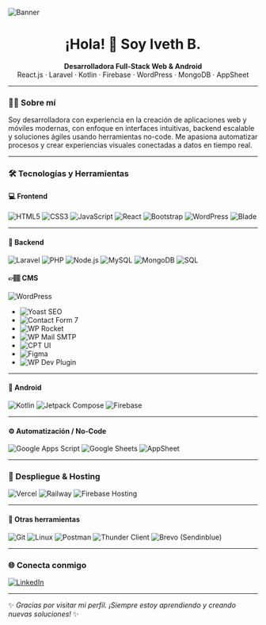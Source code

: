 ![Banner](./banner.png)

<h1 align="center">¡Hola! 👋 Soy Iveth B.</h1>

<p align="center">
  <strong>Desarrolladora Full-Stack Web & Android</strong><br />
  React.js · Laravel · Kotlin · Firebase · WordPress · MongoDB · AppSheet
</p>

---

### 👩‍💻 Sobre mí

Soy desarrolladora con experiencia en la creación de aplicaciones web y móviles modernas, con enfoque en interfaces intuitivas, backend escalable y soluciones ágiles usando herramientas no-code. Me apasiona automatizar procesos y crear experiencias visuales conectadas a datos en tiempo real.

---

### 🛠️ Tecnologías y Herramientas

#### 💻 Frontend

![HTML5](https://img.shields.io/badge/HTML5-E34F26?style=for-the-badge&logo=html5&logoColor=white)
![CSS3](https://img.shields.io/badge/CSS3-1572B6?style=for-the-badge&logo=css3&logoColor=white)
![JavaScript](https://img.shields.io/badge/JavaScript-F7DF1E?style=for-the-badge&logo=javascript&logoColor=black)
![React](https://img.shields.io/badge/React-20232A?style=for-the-badge&logo=react&logoColor=61DAFB)
![Bootstrap](https://img.shields.io/badge/Bootstrap-563D7C?style=for-the-badge&logo=bootstrap&logoColor=white)
![WordPress](https://img.shields.io/badge/WordPress-21759B?style=for-the-badge&logo=wordpress&logoColor=white)
![Blade](https://img.shields.io/badge/Blade-Laravel-DD0031?style=for-the-badge&logo=laravel&logoColor=white)

---

#### 🧠 Backend 

![Laravel](https://img.shields.io/badge/Laravel-F55247?style=for-the-badge&logo=laravel&logoColor=white)
![PHP](https://img.shields.io/badge/PHP-777BB4?style=for-the-badge&logo=php&logoColor=white)
![Node.js](https://img.shields.io/badge/Node.js-339933?style=for-the-badge&logo=node.js&logoColor=white)
![MySQL](https://img.shields.io/badge/MySQL-005C84?style=for-the-badge&logo=mysql&logoColor=white)
![MongoDB](https://img.shields.io/badge/MongoDB-47A248?style=for-the-badge&logo=mongodb&logoColor=white)
![SQL](https://img.shields.io/badge/SQL-4479A1?style=for-the-badge&logo=sqlite&logoColor=white)

#### 👉🏽 CMS 

![WordPress](https://img.shields.io/badge/WordPress%20CMS-21759B?style=for-the-badge&logo=wordpress&logoColor=white)
+ ![Yoast SEO](https://img.shields.io/badge/Yoast%20SEO-7A0BC0?style=for-the-badge&logo=yoast&logoColor=white)
+ ![Contact Form 7](https://img.shields.io/badge/Contact%20Form%207-2096F3?style=for-the-badge&logo=wordpress&logoColor=white)
+ ![WP Rocket](https://img.shields.io/badge/WP%20Rocket-F15A24?style=for-the-badge&logo=wordpress&logoColor=white)
+ ![WP Mail SMTP](https://img.shields.io/badge/WP%20Mail%20SMTP-FF7139?style=for-the-badge&logo=gmail&logoColor=white)
+ ![CPT UI](https://img.shields.io/badge/Custom%20Post%20Type%20UI-1E8CBE?style=for-the-badge&logo=wordpress&logoColor=white)
+ ![Figma](https://img.shields.io/badge/Figma-F24E1E?style=for-the-badge&logo=figma&logoColor=white)
+ ![WP Dev Plugin](https://img.shields.io/badge/WordPress%20Plugin%20Dev-21759B?style=for-the-badge&logo=wordpress&logoColor=white)

---

#### 📱 Android

![Kotlin](https://img.shields.io/badge/Kotlin-7F52FF?style=for-the-badge&logo=kotlin&logoColor=white)
![Jetpack Compose](https://img.shields.io/badge/Jetpack_Compose-4285F4?style=for-the-badge&logo=jetpack-compose&logoColor=white)
![Firebase](https://img.shields.io/badge/Firebase-FFCA28?style=for-the-badge&logo=firebase&logoColor=black)

---

#### ⚙️ Automatización / No-Code

![Google Apps Script](https://img.shields.io/badge/Google%20Apps%20Script-4285F4?style=for-the-badge&logo=google&logoColor=white)
![Google Sheets](https://img.shields.io/badge/Google%20Sheets-34A853?style=for-the-badge&logo=google-sheets&logoColor=white)
![AppSheet](https://img.shields.io/badge/AppSheet-0769AD?style=for-the-badge&logo=google&logoColor=white)

---


### 🚀 Despliegue & Hosting

![Vercel](https://img.shields.io/badge/Vercel-000000?style=for-the-badge&logo=vercel&logoColor=white)
![Railway](https://img.shields.io/badge/Railway-0B0D0E?style=for-the-badge&logo=railway&logoColor=white)
![Firebase Hosting](https://img.shields.io/badge/Firebase_Hosting-FFCA28?style=for-the-badge&logo=firebase&logoColor=black)

---

#### 🧪 Otras herramientas

![Git](https://img.shields.io/badge/Git-F05032?style=for-the-badge&logo=git&logoColor=white)
![Linux](https://img.shields.io/badge/Linux-FCC624?style=for-the-badge&logo=linux&logoColor=black)
![Postman](https://img.shields.io/badge/Postman-FF6C37?style=for-the-badge&logo=postman&logoColor=white)
![Thunder Client](https://img.shields.io/badge/Thunder_Client-5A29E4?style=for-the-badge&logo=visualstudiocode&logoColor=white)
![Brevo (Sendinblue)](https://img.shields.io/badge/Brevo%20(Sendinblue)-0096FF?style=for-the-badge&logo=maildotru&logoColor=white)

---

### 🌐 Conecta conmigo

[![LinkedIn](https://img.shields.io/badge/LinkedIn-ivethb-blue?style=for-the-badge&logo=linkedin)](https://www.linkedin.com/in/iveth-b-7aa866307)

---

✨ *Gracias por visitar mi perfil. ¡Siempre estoy aprendiendo y creando nuevas soluciones!* ✨

